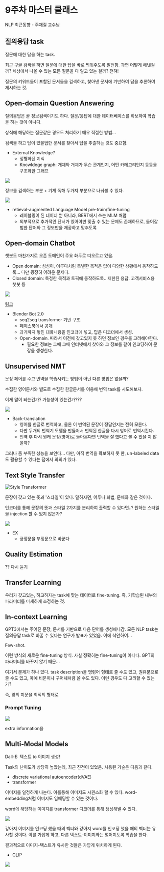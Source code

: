 # 9주차 마스터 클래스

NLP 최근동향 - 주재걸 교수님

## 질의응답 task

질문에 대한 답을 하는 task.

최근 구글 검색을 하면 질문에 대한 답을 바로 띄워주도록 발전함. 과연 어떻게 해낸걸까? 세상에서 나올 수 있는 모든 질문을 다 알고 있는 걸까? 전혀!

질문의 키워드들이 포함된 문서들을 검색하고, 찾아낸 문서에 기반하여 답을 추론하여 제시하는 것.

## Open-domain Question Answering

질의응답은 곧 정보검색이기도 하다. 질문/응답에 대한 데이터베이스를 확보하여 학습을 하는 것이 아니다.

상식에 해당하는 질문같은 경우도 처리하기 매우 적절한 방법...

검색을 하고 답이 있을법한 문서를 찾아서 답을 추출하는 것도 중요함.

- External Knowledge?
  - 정형화된 지식
  - Knowldege graph: 개체와 개체가 무슨 관계인지, 어떤 카테고리인지 등등을 구조화한 그래프

![](041.PNG)

정보를 검색하는 부분 + 기계 독해 두가지 부분으로 나눠볼 수 있다.

![](042.PNG)

- retieval-augmented Language Model pre-train/fine-tuning
  - 레이블링이 된 데이터 뿐 아니라, BERT에서 쓰는 MLM 처럼
  - 외부적으로 추가적인 단서가 있어야만 맞출 수 있는 문제도 존재하므로, 들어갈법한 단어와 그 정보만을 제공하고 맞추도록

## Open-domain Chatbot

챗봇도 마찬가지로 오픈 도메인이 주요 화두로 떠오르고 있음.

- Open domain: 심심이, 이루다처럼 특별한 목적은 없이 다양한 상황에서 동작하도록... 다만 굉장히 어려운 문제다.
- Closed domain: 특정한 목적과 토픽에 동작하도록.. 제한된 응답. 고객서비스용 챗봇 등

![](043.PNG)

[링크](https://ai.facebook.com/blog/blender-bot-2-an-open-source-chatbot-that-builds-long-term-memory-and-searches-the-internet/)

- Blender Bot 2.0
  - seq2seq transformer 기반 구조.
  - 페이스북에서 공개
  - 과거까지 쌓인 대화내용을 인코더에 넣고, 답은 디코더에서 생성.
  - Open-domain. 따라서 이전에 갖고있지 못 하던 정보인 경우를 고려해야한다.
    - 필요한 정보는 그때 그때 인터넷에서 찾아와 그 정보를 같이 인코딩하여 문장을 생성한다.

## Unsupervised NMT

문장 페어를 주고 번역을 학습시키는 방법이 아닌 다른 방법은 없을까?

수집한 영어문서와 별도로 수집한 한글문서를 이용해 번역 task를 시도해보자.

이게 말이 되는건가? 가능성이 있는건가???

![](044.PNG)

- Back-translation
  - 영어를 한글로 번역하고, 물론 이 번역된 문장이 정답인지는 전혀 모른다.
  - 다만 두개의 번역기 모델을 만들어서 번역된 한글을 다시 영어로 번역시킨다.
  - 번역 후 다시 원래 문장(영어)로 돌아온다면 번역을 잘 했다고 볼 수 있을 지 않을까?

그러나 좀 부족한 성능을 보인다... 다만, 아직 번역을 확보하지 못 한, un-labeled data도 활용할 수 있다는 점에서 의의가 있다.

## Text Style Transfer

![Style Transformer](https://arxiv.org/abs/1905.05621/)

문장이 갖고 있는 뜻과 '스타일'이 있다. 말하자면, 어투나 화법, 문체와 같은 것이다.

인코더를 통해 문장의 뜻과 스타일 2가지를 분리하여 출력할 수 있다면..? 원하는 스타일을 injection 할 수 있지 않은가?

![](045.PNG)

- EX
  - 긍정문을 부정문으로 바꾼다

## Quality Estimation

?? 다시 듣기

## Transfer Learning

우리가 갖고있는, 하고하자는 task에 맞는 데이터로 fine-tuning. 즉, 기학습된 내부의 파라미터를 미세하게 조정하는 것.

## In-context Learning

GPT3에서는 주어진 문장, 문서를 기반으로 다음 단어를 생성해나감. 모든 NLP task는 질의응답 task로 바꿀 수 있다는 연구가 발표가 있었음. 이에 착안하여...

Few-shot.

이런 방식의 새로운 fine-tuning 방식. 사실 정확히는 fine-tuning이 아니다. GPT의 파라미터를 바꾸지 않기 때문...

여기서 문제가 하나 있다. task description을 명령어 형태로 줄 수도 있고, 권유문으로 줄 수도 있고, 아예 비문이나 구어체처럼 쓸 수도 있다. 이런 경우도 다 고려할 수 있는가?

즉, 앞의 지문을 최적의 형태로

### Prompt Tuning

![](046.PNG)

extra information을

## Multi-Modal Models

Dall-E: 텍스트 to 이미지 생성!

Task의 난이도가 상당히 높았는데, 최근 진전이 있었음. 사용된 기술은 다음과 같다.

- discrete variational autoencoder(dVAE)
- transformer

이미지를 일정하게 나눈다. 이를통해 이미지도 시퀀스화 할 수 있다. word-embedding처럼 이미지도 임베딩할 수 있는 것이다.

word에 해당하는 이미지를 transformer 디코더를 통해 생성해낼 수 있다.

![](047.PNG)

강아지 이미지를 인코딩 했을 때의 벡터와 강아지 word를 인코딩 했을 때의 벡터는 유사할 것이다. 이를 가깝게 하고, 다른 텍스트-이미지와는 멀어지도록 학습을 한다.

결과적으로 이미지-텍스트가 유사한 것들은 가깝게 위치하게 된다.

- CLIP

![](048.PNG)
